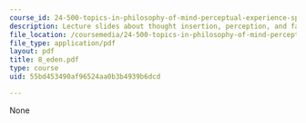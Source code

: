 ```yaml
---
course_id: 24-500-topics-in-philosophy-of-mind-perceptual-experience-spring-2007
description: Lecture slides about thought insertion, perception, and fall from Eden.
file_location: /coursemedia/24-500-topics-in-philosophy-of-mind-perceptual-experience-spring-2007/55bd453490af96524aa0b3b4939b6dcd_8_eden.pdf
file_type: application/pdf
layout: pdf
title: 8_eden.pdf
type: course
uid: 55bd453490af96524aa0b3b4939b6dcd

---
```

None